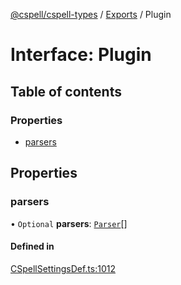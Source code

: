 [@cspell/cspell-types](../README.md) / [Exports](../modules.md) / Plugin

# Interface: Plugin

## Table of contents

### Properties

- [parsers](Plugin.md#parsers)

## Properties

### parsers

• `Optional` **parsers**: [`Parser`](Parser.md)[]

#### Defined in

[CSpellSettingsDef.ts:1012](https://github.com/streetsidesoftware/cspell/blob/6865ad5/packages/cspell-types/src/CSpellSettingsDef.ts#L1012)
